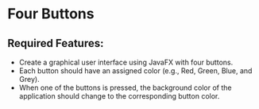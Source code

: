 # Four Buttons

## Required Features:
- Create a graphical user interface using JavaFX with four buttons.
- Each button should have an assigned color (e.g., Red, Green, Blue, and Grey).
- When one of the buttons is pressed, the background color of the application should change to the corresponding button color.
